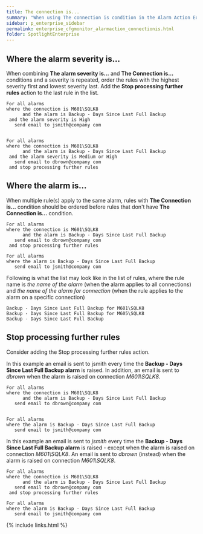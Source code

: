 ```yaml
---
title: The connection is...
summary: "When using The connection is condition in the Alarm Action Editor there are a set of guidelines to follow. The organization of rules in the Alarm Action Editor can result in a smooth running system or an excessive duplication of actions (such as sending of emails). The guidelines are designed to support a smooth running system."
sidebar: p_enterprise_sidebar
permalink: enterprise_cfgmonitor_alarmaction_connectionis.html
folder: SpotlightEnterprise
---
```




## Where the alarm severity is...

When combining **The alarm severity is…** and **The Connection is…** conditions and a severity is repeated, order the rules with the highest severity first and lowest severity last. Add the **Stop processing further rules** action to the last rule in the list.

```
For all alarms
where the connection is M601\SQLK8
      and the alarm is Backup - Days Since Last Full Backup
 and the alarm severity is High
   send email to jsmith@company com


For all alarms
where the connection is M601\SQLK8
      and the alarm is Backup - Days Since Last Full Backup
 and the alarm severity is Medium or High
   send email to dbrown@company com
 and stop processing further rules
```


## Where the alarm is...

When multiple rule(s) apply to the same alarm, rules with **The Connection is...** condition should be ordered before rules that don't have **The Connection is...** condition.

```
For all alarms
where the connection is M601\SQLK8
      and the alarm is Backup - Days Since Last Full Backup
   send email to dbrown@company com
 and stop processing further rules

For all alarms
where the alarm is Backup - Days Since Last Full Backup
   send email to jsmith@company com
```

 Following is what the list may look like in the list of rules, where the rule name is *the name of the alarm* (when the alarm applies to all connections) and *the name of the alarm for connection* (when the rule applies to the alarm on a specific connection)

```
Backup - Days Since Last Full Backup for M601\SQLK8
Backup - Days Since Last Full Backup for M605\SQLK8
Backup - Days Since Last Full Backup
```


## Stop processing further rules

Consider adding the Stop processing further rules action.

In this example an email is sent to jsmith every time the **Backup - Days Since Last Full Backup alarm** is raised. In addition, an email is sent to *dbrown* when the alarm is raised on connection *M601\SQLK8*.

```
For all alarms
where the connection is M601\SQLK8
      and the alarm is Backup - Days Since Last Full Backup
   send email to dbrown@company com


For all alarms
where the alarm is Backup - Days Since Last Full Backup
   send email to jsmith@company com
```

In this example an email is sent to *jsmith* every time the **Backup - Days Since Last Full Backup alarm** is raised - except when the alarm is raised on connection *M601\SQLK8*. An email is sent to *dbrown* (instead) when the alarm is raised on connection *M601\SQLK8*.

```
For all alarms
where the connection is M601\SQLK8
      and the alarm is Backup - Days Since Last Full Backup
   send email to dbrown@company com
 and stop processing further rules

For all alarms
where the alarm is Backup - Days Since Last Full Backup
   send email to jsmith@company com
```


{% include links.html %}
